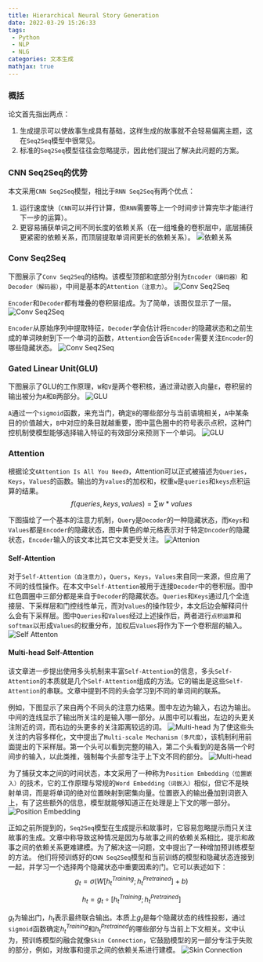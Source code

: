 ```yaml
---
title: Hierarchical Neural Story Generation
date: 2022-03-29 15:26:33
tags:
 - Python
 - NLP
 - NLG
categories: 文本生成
mathjax: true
---
```


### 概括
论文首先指出两点：

1. 生成提示可以使故事生成具有基础，这样生成的故事就不会轻易偏离主题，这在`Seq2Seq`模型中很常见。
2. 标准的`Seq2Seq`模型往往会忽略提示，因此他们提出了解决此问题的方案。

### CNN Seq2Seq的优势
本文采用`CNN Seq2Seq`模型，相比于`RNN Seq2Seq`有两个优点：

1. 运行速度快（`CNN`可以并行计算，但`RNN`需要等上一个时间步计算完毕才能进行下一步的运算）。
2. 更容易捕获单词之间不同长度的依赖关系（在一组堆叠的卷积层中，底层捕获更紧密的依赖关系，而顶层提取单词间更长的依赖关系）。
![依赖关系](https://od.alonesoul.club/api?path=/Blog/20220330/%E4%BE%9D%E8%B5%96%E5%85%B3%E7%B3%BB.gif&raw=true)

### Conv Seq2Seq
下图展示了`Conv Seq2Seq`的结构。该模型顶部和底部分别为`Encoder（编码器）`和`Decoder（解码器）`，中间是基本的`Attention（注意力）`。
![Conv Seq2Seq](https://od.alonesoul.club/api?path=/Blog/20220330/Conv_Seq2Seq.jpg&raw=true)

`Encoder`和`Decoder`都有堆叠的卷积层组成。为了简单，该图仅显示了一层。
![Conv Seq2Seq](https://od.alonesoul.club/api?path=/Blog/20220330/Conv_Seq2Seq2.jpg&raw=true)

`Encoder`从原始序列中提取特征，`Decoder`学会估计将`Encoder`的隐藏状态和之前生成的单词映射到下一个单词的函数，`Attention`会告诉`Encoder`需要关注`Encoder`的哪些隐藏状态。
![Conv Seq2Seq](https://od.alonesoul.club/api?path=/Blog/20220330/Conv_Seq2Seq3.jpg&raw=true)

###  Gated Linear Unit(GLU) 
下图展示了GLU的工作原理，`W`和`V`是两个卷积核，通过滑动嵌入向量`E`，卷积层的输出被分为`A`和`B`两部分。
![GLU](https://od.alonesoul.club/api?path=/Blog/20220330/conv.jpg&raw=true)

`A`通过一个`sigmoid`函数，来充当门，确定`B`的哪些部分与当前语境相关，`A`中某条目的价值越大，`B`中对应的条目就越重要，图中蓝色圈中的符号表示点积，这种门控机制使模型能够选择输入特征的有效部分来预测下一个单词。
![GLU](https://od.alonesoul.club/api?path=/Blog/20220330/conv2.jpg&raw=true)

### Attention
根据论文`《Attention Is All You Need》`，Attention可以正式被描述为`Queries`，`Keys`，`Values`的函数。输出的为`values`的加权和，权重`w`是`queries`和`keys`点积运算的结果。
$$
f(queries, keys, values)= \sum w * values
$$

下图描绘了一个基本的注意力机制，`Query`是`Decoder`的一种隐藏状态，而`Keys`和`Values`都是`Encoder`的隐藏状态，图中黄色的单元格表示对于特定`Dncoder`的隐藏状态，`Encoder`输入的该文本比其它文本更受关注。
![Attenion](https://od.alonesoul.club/api?path=/Blog/20220330/Attention.jpg&raw=true)

#### Self-Attention
对于`Self-Attention（自注意力）`，`Quers`，`Keys`，`Values`来自同一来源，但应用了不同的线性操作。在本文中`Self-Attention`被用于连接`Decoder`中的卷积层。图中红色圆圈中三部分都是来自于`Decoder`的隐藏状态。`Queries`和`Keys`通过几个全连接层、下采样层和门控线性单元，而对`Values`的操作较少，本文后边会解释问什么会有下采样层。图中`Queries`和`Values`经过上述操作后，两者进行`点积运算`和`softmax`以形成`Values`的权重分布，加权后`Values`将作为下一个卷积层的输入。
![Self Attenton](https://od.alonesoul.club/api?path=/Blog/20220330/Self-Attention.jpg&raw=true)

#### Multi-head Self-Attention
该文章进一步提出使用多头机制来丰富`Self-Attention`的信息，多头`Self-Attention`的本质就是几个`Self-Attention`组成的方法。它的输出是这些`Self-Attention`的串联。文章中提到不同的头会学习到不同的单词间的联系。

例如，下图显示了来自两个不同头的注意力结果。图中左边为输入，右边为输出。中间的连线显示了输出所关注的是输入哪一部分。从图中可以看出，左边的头更关注附近的词，而右边的头更多的关注距离较远的词。
![Multi-head](https://od.alonesoul.club/api?path=/Blog/20220330/Multi-head.jpg&raw=true)
为了使这些头关注的内容多样化，文中提出了`Multi-scale Mechanism（多尺度）`，该机制利用前面提出的下采样层。第一个头可以看到完整的输入，第二个头看到的是各隔一个时间步的输入，以此类推，强制每个头部专注于上下文不同的部分。
![Multi-head](https://od.alonesoul.club/api?path=/Blog/20220330/Multi-head2.jpg&raw=true)

为了捕获文本之间的时间状态，本文采用了一种称为`Position Embedding（位置嵌入）`的技术，它的工作原理与常规的`Word Embedding（词嵌入）`相似，但它不是映射单词，而是将单词的绝对位置映射到密集向量。位置嵌入的输出叠加到词嵌入上，有了这些额外的信息，模型就能够知道正在处理是上下文的哪一部分。
![Position Embedding](https://od.alonesoul.club/api?path=/Blog/20220330/Embedding.jpg&raw=true)

正如之前所提到的，`Seq2Seq`模型在生成提示和故事时，它容易忽略提示而只关注故事的生成。文章中称导致这种情况是因为与故事之间的依赖关系相比，提示和故事之间的依赖关系更难建模。为了解决这一问题，文中提出了一种增加预训练模型的方法。
他们将预训练好的`CNN Seq2Seq`模型和当前训练的模型和隐藏状态连接到一起，并学习一个选择两个隐藏状态中重要因素的门。它可以表述如下：
$$
g_{t} = \sigma(W[h_{t}^{Training}; h_{t}^{Pretrained}] + b)
$$

$$
h_{t} = g_{t} \circ [h_{t}^{Training}; h_{t}^{Pretrained}]
$$

$g_t$为输出门，$h_t$表示最终联合输出。本质上$g_t$是每个隐藏状态的线性投影，通过`sigmoid`函数确定$h_{t}^{Training}$和$h_{t}^{Pretrained}$的哪些部分与当前上下文相关。文中认为，预训练模型的融合就像`Skin Connection`，它鼓励模型的另一部分专注于失败的部分，例如，对故事和提示之间的依赖关系进行建模。
![Skin Connection](https://od.alonesoul.club/api?path=/Blog/20220330/Skin_Connection.jpg&raw=true)
